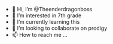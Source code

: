 - 👋 Hi, I’m @Theenderdragonboss
- 👀 I’m interested in 7th grade
- 🌱 I’m currently learning this
- 💞️ I’m looking to collaborate on prodigy
- 📫 How to reach me ...

<!---
Theenderdragonboss/Theenderdragonboss is a ✨ special ✨ repository because its `README.md` (this file) appears on your GitHub profile.
You can click the Preview link to take a look at your changes.
--->
